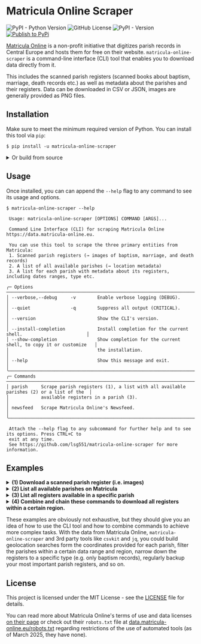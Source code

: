 # Matricula Online Scraper

![PyPI - Python Version](https://img.shields.io/pypi/pyversions/matricula-online-scraper?logo=python)
![GitHub License](https://img.shields.io/github/license/lsg551/matricula-online-scraper?logo=pypi)
![PyPI - Version](https://img.shields.io/pypi/v/matricula-online-scraper?logo=pypi)
[![Publish to PyPi](https://github.com/lsg551/matricula-online-scraper/actions/workflows/publish.yml/badge.svg)](https://github.com/lsg551/matricula-online-scraper/actions/workflows/publish.yml)


[Matricula Online](https://data.matricula-online.eu/) is a non-profit initiative that digitizes parish records in Central Europe and hosts them for free on their website. `matricula-online-scraper` is a command-line interface (CLI) tool that enables you to download data directly from it.

This includes the scanned parish registers (scanned books about baptism, marriage, death records etc.) as well as metadata about the parishes and their registers. Data can be downloaded in CSV or JSON, images are generally provided as PNG files.

## Installation

Make sure to meet the minimum required version of Python. You can install
this tool via `pip`:

```console
$ pip install -u matricula-online-scraper
```

<details><summary>Or build from source</summary>
<p>

If you want to get the latest version or just build from source, you can clone the repository and install it manually,
favorably via [`uv`](https://docs.astral.sh/uv/):

```console
$ git clone https://github.com/lsg551/matricula-online-scraper.git
$ cd matricula-online-scraper
$ uv venv && uv sync
```

If you do not have `uv` installed, you can install it via `pip`:

```console
$ pip install -r requirements.txt
```

</p>
</details>

## Usage

Once installed, you can can append the `--help` flag to any command to see its usage and options.

```
$ matricula-online-scraper --help

 Usage: matricula-online-scraper [OPTIONS] COMMAND [ARGS]...                         
                                                                                                    
 Command Line Interface (CLI) for scraping Matricula Online https://data.matricula-online.eu.       
                                                                                                    
 You can use this tool to scrape the three primary entities from Matricula:                         
 1. Scanned parish registers (→ images of baptism, marriage, and death records)                     
 2. A list of all available parishes (→ location metadata)                                          
 3. A list for each parish with metadata about its registers, including dates ranges, type etc.     
                                                                                                    
╭─ Options ────────────────────────────────────────────────────────────────────────────────────────╮
│ --verbose,--debug     -v        Enable verbose logging (DEBUG).                                  │
│ --quiet               -q        Suppress all output (CRITICAL).                                  │
│ --version                       Show the CLI's version.                                          │
│ --install-completion            Install completion for the current shell.                        │
│ --show-completion               Show completion for the current shell, to copy it or customize   │
│                                 the installation.                                                │
│ --help                          Show this message and exit.                                      │
╰──────────────────────────────────────────────────────────────────────────────────────────────────╯
╭─ Commands ───────────────────────────────────────────────────────────────────────────────────────╮
│ parish     Scrape parish registers (1), a list with all available parishes (2) or a list of the  │
│            available registers in a parish (3).                                                  │
│ newsfeed   Scrape Matricula Online's Newsfeed.                                                   │
╰──────────────────────────────────────────────────────────────────────────────────────────────────╯
                                                                                                    
 Attach the --help flag to any subcommand for further help and to see its options. Press CTRL+C to  
 exit at any time.
 See https://github.com/lsg551/matricula-online-scraper for more information.
```


## Examples

<details><summary><b>(1) Download a scanned parish register (i.e. images)</b></summary>
<p>

Imagine you opened a certain parish register on Matricula and want to download the entire book or a single page.
Let's say you want to download the death register of [Bautzen, Germany](https://data.matricula-online.eu/en/deutschland/dresden/bautzen/),
starting from 1661. Copy the URL of the register when you are in the image viewer, this might look like `https://data.matricula-online.eu/en/deutschland/dresden/bautzen/11/?pg=1`.

Then run the following command and paste the URL into the prompt:

```console
$ matricula-online-scraper parish fetch https://data.matricula-online.eu/en/deutschland/dresden/bautzen/11/?pg=1
```

Run `matricula-online-scraper parish fetch --help` to see all available options.

</p>
</details>

<details><summary><b>(2) List all available parishes on Matricula</b></summary>
<p>

```console
$ matricula-online-scraper parish list
```

This command will fetch all parishes from Matricula Online, effectively scraping the entire ["Fonds" page](https://data.matricula-online.eu/en/bestande/).
The resulting data looks like:

```csv
country    , region                          , name                 , url                                                                          , longitude         , latitude
Deutschland, "Passau, rk. Bistum"            , Arbing-bei-Neuoetting, https://data.matricula-online.eu/en/deutschland/passau/arbing-bei-neuoetting/, 12.7081934381511  , 48.32953342002908
Österreich , Oberösterreich: Rk. Diözese Linz, Eberschwang          , https://data.matricula-online.eu/en/oesterreich/oberoesterreich/eberschwang/ , 13.5620985        , 48.15550995
Polen      , "Breslau/Wroclaw, Staatsarchiv" , Hermsdorf            , https://data.matricula-online.eu/en/polen/breslau/hermsdorf/                 , 15.642741683666767, 50.84699257482722
```

It may take a few minutes to complete and will yield a few thousand rows. Each `url` value leads to the main page of the parish
and can bepiped into the next command (3) to fetch metadata about the parish's registers.

Run `matricula-online-scraper parish list --help` to see all available options.

---

[![Cache Parishes](https://github.com/lsg551/matricula-online-scraper/actions/workflows/cache-parishes.yml/badge.svg)](https://github.com/lsg551/matricula-online-scraper/actions/workflows/cache-parishes.yml)
![GitHub last commit (branch)](https://img.shields.io/github/last-commit/lsg551/matricula-online-scraper/cache%2Fparishes?path=parishes.csv.gz&label=last%20caching&cacheSeconds=43200)

<b>NOTE</b>: The data only changes rarely. A GitHub workflow automatically executes this command once a week
and pushes to [`cache/parishes`](https://github.com/lsg551/matricula-online-scraper/tree/cache/parishes).
This has the advantage that you can download the data without having to run and waiting for the command yourself
as well as taking some load off the Matricula servers.

Click here to download the entire CSV: 👉 [`parishes.csv`](https://github.com/lsg551/matricula-online-scraper/raw/cache/parishes/parishes.csv.gz) 👈

Or with cURL:
```console
curl -L https://github.com/lsg551/matricula-online-scraper/raw/cache/parishes/parishes.csv.gz | gunzip > parishes.csv
```

</p>
</details>

<details><summary><b>(3) List all registers available in a specific parish</b></summary>
<p>

This command will download a list of all available registers for a single parish, including certain metadata such as
the type of register, the date range, and the URL to the register itself etc.

```console
$ matricula-online-scraper parish show https://data.matricula-online.eu/en/deutschland/muenster/muenster-st-martini/
```

A sample from the output (here _JSON Lines_) looks like this:

```json
{
    "name": "Taufen",
    "url": "https://data.matricula-online.eu/en/deutschland/muenster/muenster-st-martini/KB001/",
    "accession_number": "KB001",
    "date": "1715 - 1800",
    "register_type": "Taufen",
    "date_range_start": "Jan. 1, 1715",
    "date_range_end": "Dec. 31, 1800"
}
```

Run `matricula-online-scraper parish show --help` to see all available options.

</p>
</details>

<details><summary><b>(4) Combine and chain these commands to download all registers within a certain region.</b></summary>
<p>

The three examples above only highlight a single command for different data types each. However, this data is not unconnected and can be linked together. The CLI is designed with this in mind, so you can easily combine commands, pipe data around, and chain them together to achieve more complex tasks.

For example, after you have obtained a complete list of all parishes (2), you can filter that list to only include parishes within a certain region, such as "Paderborn" in Germany, and then pipe these parish URLs from that list into the next command to download a list for each parish with metadata about its registers (3). Finally, you can pipe the URLs of the registers into the next command to download the images of the registers (1).

The following command will download the cached list with all parishes (2) (faster than `matricula-online-scraper parish list`), filter all parishes within the region "Paderborn", and pipe the parish URLs to `matricula-online-scraper parish show` to get the metadata about the registers for each parish (3). Then, `matricula-online-scraper parish fetch` will be called for all registers of each parish and proceeds to download the images of the registers (1).

<!-- TODO: `xargs` in `xargs -n 1 -P 4 matricula-online-scraper parish show -o -` is no longer needed, because `parish show` soon allows lists to be piped to STDIN  -->

```console
curl -sL https://github.com/lsg551/matricula-online-scraper/raw/cache/parishes/parishes.csv.gz \
    | gunzip \
    | csvgrep -c region -m "Paderborn" \
    | csvcut -c url \
    | csvformat --skip-header \
    | xargs -n 1 -P 4 matricula-online-scraper parish show -o - \
    | jq -r ".url // empty" \
    | matricula-online-scraper parish fetch
```

It uses [`csvkit`](https://csvkit.readthedocs.io/en/latest/index.html) for processing the CSV data. Make sure to install it via `pip install csvkit` or your package manager of choice if you want to replicate this example. Also make sure to have [`jq`](https://stedolan.github.io/jq/) installed, as it is used to parse and manipulate the JSON output of some commands.

</p>
</details>

These examples are obviously not exhaustive, but they should give you an idea of how to use the CLI tool and how to combine commands to achieve more complex tasks. With the data from Matricula Online, `matricula-online-scraper` and 3rd party tools like `csvkit` and `jq`, you could build geolocation searches form the coordinates provided for each parish, filter the parishes within a certain data range and region, narrow down the registers to a specific type (e.g. only baptism records), regularly backup your most important parish registers, and so on.




## License

This project is licensed under the MIT License - see the [LICENSE](LICENSE) file
for details.

You can read more about Matricula Online's terms of use and data licenses
[on their page](https://data.matricula-online.eu/en/nutzungsbedingungen/) or
check out their `robots.txt` file at
[data.matricula-online.eu/robots.txt](https://data.matricula-online.eu/robots.txt)
regarding restrictions of the use of automated tools (as of March 2025, they
have none).
